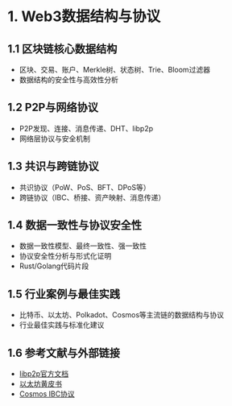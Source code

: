 # 1. Web3数据结构与协议

## 1.1 区块链核心数据结构

- 区块、交易、账户、Merkle树、状态树、Trie、Bloom过滤器
- 数据结构的安全性与高效性分析

## 1.2 P2P与网络协议

- P2P发现、连接、消息传递、DHT、libp2p
- 网络层协议与安全机制

## 1.3 共识与跨链协议

- 共识协议（PoW、PoS、BFT、DPoS等）
- 跨链协议（IBC、桥接、资产映射、消息传递）

## 1.4 数据一致性与协议安全性

- 数据一致性模型、最终一致性、强一致性
- 协议安全性分析与形式化证明
- Rust/Golang代码片段

## 1.5 行业案例与最佳实践

- 比特币、以太坊、Polkadot、Cosmos等主流链的数据结构与协议
- 行业最佳实践与标准化建议

## 1.6 参考文献与外部链接

- [libp2p官方文档](https://libp2p.io/)
- [以太坊黄皮书](https://ethereum.github.io/yellowpaper/paper.pdf)
- [Cosmos IBC协议](https://ibc.cosmos.network/)
